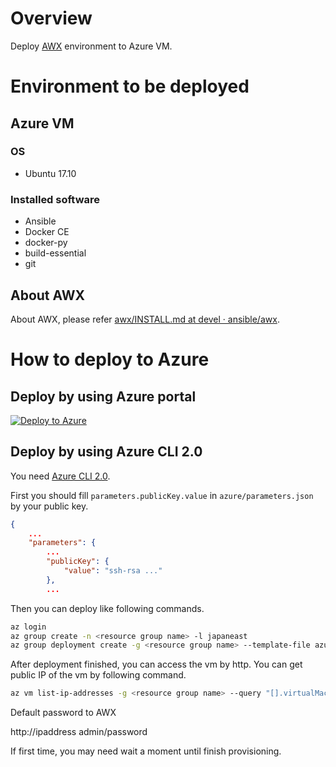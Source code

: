 Overview
====

Deploy [AWX](https://github.com/ansible/awx) environment to Azure VM.

Environment to be deployed
====

Azure VM
----
### OS

- Ubuntu 17.10

### Installed software

- Ansible
- Docker CE
- docker-py
- build-essential
- git

About AWX
----
About AWX, please refer [awx/INSTALL.md at devel · ansible/awx](https://github.com/ansible/awx/blob/devel/INSTALL.md).

How to deploy to Azure
====

Deploy by using Azure portal
----
[![Deploy to Azure](http://azuredeploy.net/deploybutton.png)](https://portal.azure.com/#create/Microsoft.Template/uri/https%3A%2F%2Fraw.githubusercontent.com%2Fmdobrzyn%2Fawx-on-azure%2Fmaster%2Fazure%2Fazuredeploy.json)

Deploy by using Azure CLI 2.0
----
You need [Azure CLI 2.0](https://docs.microsoft.com/en-us/cli/azure/overview?view=azure-cli-latest).

First you should fill `parameters.publicKey.value` in `azure/parameters.json` by your public key.

```json
{
    ...
    "parameters": {
        ...
        "publicKey": {
            "value": "ssh-rsa ..."
        },
        ...
```

Then you can deploy like following commands.

```bash
az login
az group create -n <resource group name> -l japaneast
az group deployment create -g <resource group name> --template-file azure/azuredeploy.json --parameters @azure/parameters.json
```

After deployment finished, you can access the vm by http. You can get public IP of the vm by following command.

```bash
az vm list-ip-addresses -g <resource group name> --query "[].virtualMachine.network.publicIpAddresses[].ipAddress" -o tsv
```

Default password to AWX 

http://ipaddress
admin/password


If first time, you may need wait a moment until finish provisioning.
